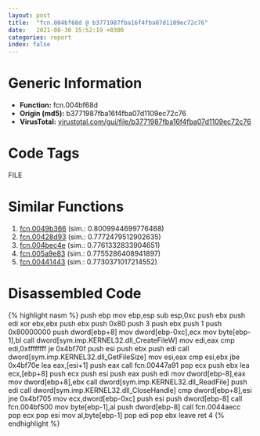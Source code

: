 ```yaml
---
layout: post
title:  "fcn.004bf68d @ b3771987fba16f4fba07d1109ec72c76"
date:   2021-08-30 15:52:19 +0300
categories: report
index: false
---
```


# Generic Information
- **Function:** fcn.004bf68d
- **Origin (md5):** b3771987fba16f4fba07d1109ec72c76
- **VirusTotal:** [virustotal.com/gui/file/b3771987fba16f4fba07d1109ec72c76][virustotal_ref]

# Code Tags
<span class="tag" id="FILE">FILE</span>


# Similar Functions

1. [fcn.0049b366][similar_1_ref] (sim.: 0.8009944699776468)
2. [fcn.00428d93][similar_2_ref] (sim.: 0.7772479512902635)
3. [fcn.004bec4e][similar_3_ref] (sim.: 0.7761332833904651)
4. [fcn.005a9e83][similar_4_ref] (sim.: 0.7755286408941897)
5. [fcn.00441443][similar_5_ref] (sim.: 0.7730371017214552)


# Disassembled Code

{% highlight nasm %}
push ebp
mov ebp,esp
sub esp,0xc
push ebx
push edi
xor ebx,ebx
push ebx
push 0x80
push 3
push ebx
push 1
push 0x80000000
push dword[ebp+8]
mov dword[ebp-0xc],ecx
mov byte[ebp-1],bl
call dword[sym.imp.KERNEL32.dll_CreateFileW]
mov edi,eax
cmp edi,0xffffffff
je 0x4bf70f
push esi
push ebx
push edi
call dword[sym.imp.KERNEL32.dll_GetFileSize]
mov esi,eax
cmp esi,ebx
jbe 0x4bf70e
lea eax,[esi+1]
push eax
call fcn.00447a91
pop ecx
push ebx
lea ecx,[ebp+8]
push ecx
push esi
push eax
push edi
mov dword[ebp-8],eax
mov dword[ebp+8],ebx
call dword[sym.imp.KERNEL32.dll_ReadFile]
push edi
call dword[sym.imp.KERNEL32.dll_CloseHandle]
cmp dword[ebp+8],esi
jne 0x4bf705
mov ecx,dword[ebp-0xc]
push esi
push dword[ebp-8]
call fcn.004bf500
mov byte[ebp-1],al
push dword[ebp-8]
call fcn.0044aecc
pop ecx
pop esi
mov al,byte[ebp-1]
pop edi
pop ebx
leave 
ret 4
{% endhighlight %}


[similar_1_ref]: /report/fcn.0049b366@b3771987fba16f4fba07d1109ec72c76
[similar_2_ref]: /report/fcn.00428d93@7b00dd8f2abf54a73bfb09681334ff78
[similar_3_ref]: /report/fcn.004bec4e@3e981d1767f44f5fe2446a49ffe52f4e
[similar_4_ref]: /report/fcn.005a9e83@7453c96a6fbd42ec690b8deb53eafcba
[similar_5_ref]: /report/fcn.00441443@c3466bab32f3a73706b87b6042748ed4
[virustotal_ref]: https://www.virustotal.com/gui/file/b3771987fba16f4fba07d1109ec72c76